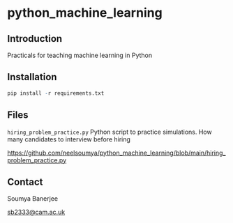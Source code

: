 # python_machine_learning

## Introduction

Practicals for teaching machine learning in Python

## Installation

```R
pip install -r requirements.txt
```

## Files

`hiring_problem_practice.py` Python script to practice simulations. How many candidates to interview before hiring

https://github.com/neelsoumya/python_machine_learning/blob/main/hiring_problem_practice.py

## Contact

Soumya Banerjee

sb2333@cam.ac.uk

